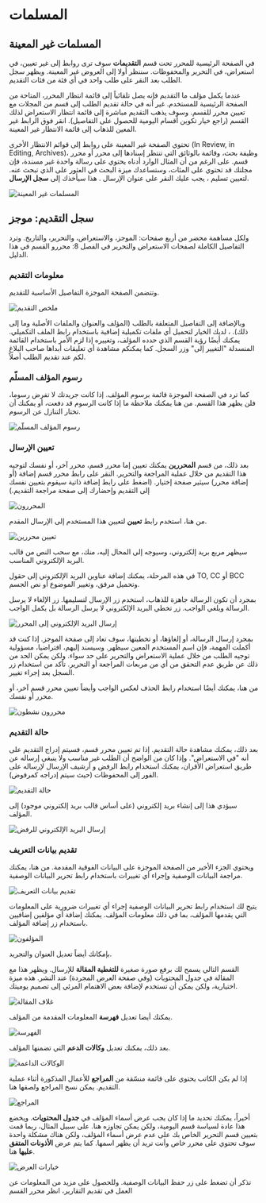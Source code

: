 # المسلمات



## المسلمات غير المعينة



في الصفحة الرئيسية للمحرر تحت قسم **التقديمات** سوف ترى روابط إلى غير تعيين، في استعراض، في التحرير والمحفوظات. سننظر أولا إلى العروض غير المعينة. ويظهر سجل الطلب بعد النقر على طلب واحد في أي فئة من فئات التقديم.

عندما يكمل مؤلف ما التقديم فإنه يصل تلقائياً إلى قائمة انتظار المحرر، المتاحة من الصفحة الرئيسية للمستخدم. غير أنه في حالة تقديم الطلب إلى قسم من المجلات مع تعيين محرر للقسم. وسوف يذهب التقديم مباشرة إلى قائمة انتظار الاستعراض لذلك القسم (راجع خيار تكوين أقسام اليومية للحصول على التفاصيل). انقر فوق الرابط غير المعين للذهاب إلى قائمة الانتظار غير المعينة.

تحتوي الصفحة غير المعينة على روابط إلى قوائم الانتظار الأخرى (In Review, in Editing, Archives)، وظيفة بحث، وقائمة بالوثائق التي تنتظر إسنادها إلى محرر أو محرر قسم. على الرغم من أن المثال الوارد أدناه يحتوي على رسالة واحدة غير مسندة، فإن مجلتك قد تحتوي على المئات، وستساعدك ميزة البحث في العثور على الذي تبحث عنه. لتعيين تسليم ، يجب عليك النقر على عنوان الإرسال . هذا سيأخذك إلى **سجل الإرسال**.


![المسلمات غير المعينة](images/chapter7/editor_3rev.png)



## سجل التقديم: موجز

ولكل مساهمة محضر من أربع صفحات: الموجز، والاستعراض، والتحرير، والتاريخ. وترد التفاصيل الكاملة لصفحات الاستعراض والتحرير في الفصل 8: محررو القسم في هذا الدليل.


### معلومات التقديم

وتتضمن الصفحة الموجزة التفاصيل الأساسية للتقديم.


![ملخص التقديم](images/chapter7/editor_4rev.png)

وبالإضافة إلى التفاصيل المتعلقة بالطلب (المؤلف والعنوان والملفات الأصلية وما إلى ذلك). ، لديك الخيار لتحميل أي ملفات تكميلية إضافية باستخدام رابط الملف التكميلي. يمكنك أيضًا رؤية القسم الذي حدده المؤلف، وتغييره إذا لزم الأمر باستخدام القائمة المنسدلة "التغيير إلى" وزر السجل. كما يمكنكم مشاهدة أي تعليقات أبداها صاحب البلاغ لكم عند تقديم الطلب أصلاً.



### رسوم المؤلف المسلّم



كما ترد في الصفحة الموجزة قائمة برسوم المؤلف. إذا كانت جريدتك لا تفرض رسوما، فلن يظهر هذا القسم. من هنا يمكنك ملاحظة ما إذا كانت الرسوم قد دفعت، أو يمكنك أن تختار التنازل عن الرسوم.


![رسوم المؤلف المسلّم](images/chapter7/editor_5.png)





### تعيين الإرسال





بعد ذلك، من قسم **المحررين** يمكنك تعيين إما محرر قسم، محرر آخر، أو نفسك لتوجيه هذا التقديم من خلال عملية المراجعة والتحرير. النقر على رابط محرر قسم إضافة (أو إضافة محرر) سيثير صفحة إختيار. (اضغط على رابط إضافة ذاتية سيقوم بتعيين نفسك إلى التقديم وإحضارك إلى صفحة مراجعة التقديم.)

![المحررون](images/chapter7/editor_6.png)


من هنا، استخدم رابط **تعيين** لتعيين هذا المستخدم إلى الإرسال المقدم.


![تعيين محررين](images/chapter7/editor_7.png)


سيظهر مربع بريد إلكتروني، وسيوجه إلى المحال إليه، منك، مع سحب النص من قالب البريد الإلكتروني المناسب.

في هذه المرحلة، يمكنك إضافة عناوين البريد الإلكتروني إلى حقول TO, CC أو BCC وتحميل مرفق، وتغيير الموضوع أو نص الجسم.

بمجرد أن تكون الرسالة جاهزة للذهاب، استخدم زر الإرسال لتسليمها. زر الإلغاء لا يرسل الرسالة ويلغي الواجب. زر تخطي البريد الإلكتروني لا يرسل الرسالة بل يكمل الواجب.


![إرسال البريد الإلكتروني إلى المحرر](images/chapter7/editor_8rev.png)

بمجرد إرسال الرسالة، أو إلغاؤها، أو تخطيتها، سوف تعاد إلى صفحة الموجز. إذا كنت قد أكملت المهمة، فإن اسم المستخدم المعين سيظهر. وسيسند إليهم، افتراضيا، مسؤولية توجيه الطلب من خلال عملية الاستعراض والتحرير على حد سواء. ولكن يمكن الحد من ذلك عن طريق عدم التحقق من أي من مربعات المراجعة أو التحرير. تأكد من استخدام زر السجل بعد إجراء تغيير.

من هنا، يمكنك أيضًا استخدام رابط الحذف لعكس الواجب وأيضاً تعيين محرر قسم آخر، أو محرر أو نفسك.


![محررون نشطون](images/chapter7/editor_9.png)




### حالة التقديم




بعد ذلك، يمكنك مشاهدة حالة التقديم. إذا تم تعيين محرر قسم، فسيتم إدراج التقديم على أنه "في الاستعراض". وإذا كان من الواضح أن الطلب غير مناسب ولا ينبغي إرساله عن طريق استعراض الأقران، يمكنك استخدام رابط الرفض و أرشيف الإرسال لإرساله على الفور إلى المحفوظات (حيث سيتم إدراجه كمرفوض).


![حالة التقديم](images/chapter7/editor_10.png)

سيؤدي هذا إلى إنشاء بريد إلكتروني (على أساس قالب بريد إلكتروني موجود) إلى المؤلف.


![إرسال البريد الإلكتروني للرفض](images/chapter7/editor_11rev.png)



### تقديم بيانات التعريف



ويحتوي الجزء الأخير من الصفحة الموجزة على البيانات الفوقية المقدمة. من هنا، يمكنك مراجعة البيانات الوصفية وإجراء أي تغييرات باستخدام رابط تحرير البيانات الوصفية.


![تقديم بيانات التعريف](images/chapter7/editor_12rev.png)

يتيح لك استخدام رابط تحرير البيانات الوصفية إجراء أي تغييرات ضرورية على المعلومات التي يقدمها المؤلف، بما في ذلك معلومات المؤلف. يمكنك إضافة أي مؤلفين إضافيين باستخدام زر إضافة المؤلف.


![المؤلفون](images/chapter7/editor_13.png)


بإمكانك أيضاً تعديل العنوان والتجريد.



القسم التالي يسمح لك برفع صورة صغيرة **للتغطية المقالة** للإرسال. ويظهر هذا مع المقالة في جدول المحتويات (وفي صفحة العرض المجردة) عند النشر. هذه ميزة اختيارية، ولكن يمكن أن تستخدم لإضافة بعض الاهتمام المرئي إلى تصميم يوميتك.


![غلاف المقالة](images/chapter7/editor_14.png)


يمكنك أيضا تعديل **فهرسة** المعلومات المقدمة من المؤلف.


![الفهرسة](images/chapter7/editor_15.png)

بعد ذلك، يمكنك تعديل **وكالات الدعم** التي تضمنها المؤلف.


![الوكالات الداعمة](images/chapter7/editor_16.png)



  إذا لم يكن الكاتب يحتوي على قائمة منسّقة من **المراجع** للأعمال المذكورة أثناء عملية التقديم. يمكن نسخ المراجع ولصقها هنا.


![المراجع](images/chapter7/editor_17.png)



أخيراً، يمكنك تحديد ما إذا كان يجب عرض أسماء المؤلف في **جدول المحتويات**. ويخضع هذا عادة لسياسة قسم اليومية، ولكن يمكن تجاوزه هنا. على سبيل المثال، ربما قمت بتعيين قسم التحرير الخاص بك على عدم عرض أسماء المؤلف، ولكن هناك مشكلة واحدة سوف تحتوي على محرر خاص وأنت تريد أن يظهر اسمها. كما يتم عرض **الأذونات المتفق عليها** هنا.


![خيارات العرض](images/chapter7/editor_18.png)


تذكر أن تضغط على زر حفظ البيانات الوصفية. وللحصول على مزيد من المعلومات عن العمل في تقديم التقارير، انظر محرر القسم





